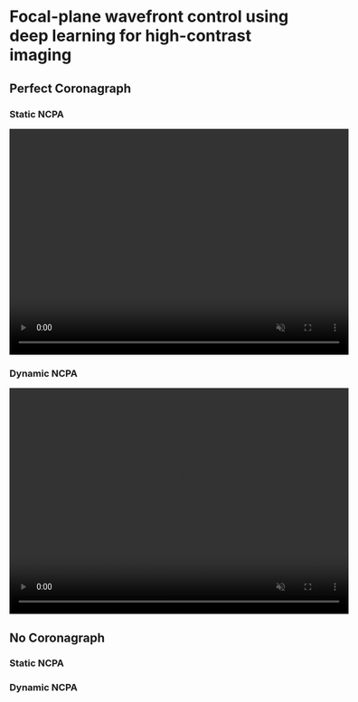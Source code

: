 # Focal-plane wavefront control using deep learning for high-contrast imaging

## Perfect Coronagraph
### Static NCPA

<video controls="" width="600" height="400" muted="" loop="" autoplay="">
  <source src="https://github.com/iremsutaskn/iremsutaskn_ao4elt8.github.io/raw/main/vids/coro_static.mp4" type="video/mp4">
</video>



### Dynamic NCPA

<video controls="" width="600" height="400" muted="" loop="" autoplay="">
  <source src="https://github.com/iremsutaskn/iremsutaskn_ao4elt8.github.io/raw/main/vids/coro_dynamic.mp4" type="video/mp4">
</video>



## No Coronagraph
### Static NCPA


### Dynamic NCPA


